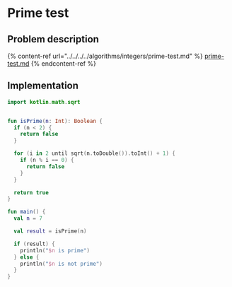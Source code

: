 # Prime test

## Problem description

{% content-ref url="../../../../algorithms/integers/prime-test.md" %}
[prime-test.md](../../../../algorithms/integers/prime-test.md)
{% endcontent-ref %}

## Implementation

```kotlin
import kotlin.math.sqrt


fun isPrime(n: Int): Boolean {
  if (n < 2) {
    return false
  }

  for (i in 2 until sqrt(n.toDouble()).toInt() + 1) {
    if (n % i == 0) {
      return false
    }
  }

  return true
}

fun main() {
  val n = 7

  val result = isPrime(n)

  if (result) {
    println("$n is prime")
  } else {
    println("$n is not prime")
  }
}
```
